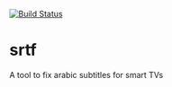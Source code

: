 [![Build Status](https://travis-ci.com/kafteji/srtf.svg?branch=main)](https://travis-ci.com/kafteji/srtf)

# srtf
A tool to fix arabic subtitles for smart TVs
